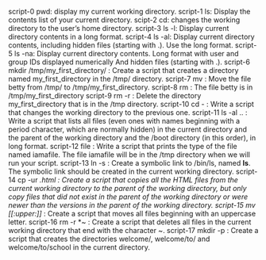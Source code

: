 script-0 pwd: display my current working directory.
script-1 ls: Display the contents list of your current directory.
scipt-2 cd: changes the working directory to the user’s home directory.
script-3 ls -l: Display current directory contents in a long format.
script-4 ls -al: Display current directory contents, including hidden files (starting with .). Use the long format.
script-5 ls -na: Display current directory contents.
Long format
with user and group IDs displayed numerically
And hidden files (starting with .).
script-6 mkdir /tmp/my_first_directory/ : Create a script that creates a directory named my_first_directory in the /tmp/ directory.
script-7 mv : Move the file betty from /tmp/ to /tmp/my_first_directory.
script-8 rm : The file betty is in /tmp/my_first_directory
script-9 rm -r : Delete the directory my_first_directory that is in the /tmp directory. 
script-10 cd - : Write a script that changes the working directory to the previous one.
script-11 ls -al .. : Write a script that lists all files (even ones with names beginning with a period character, which are normally hidden) in the current directory and the parent of the working directory and the /boot directory (in this order), in long format.
script-12 file : Write a script that prints the type of the file named iamafile. The file iamafile will be in the /tmp directory when we will run your script.
script-13 ln -s : Create a symbolic link to /bin/ls, named __ls__. The symbolic link should be created in the current working directory.
script-14 cp -ur *.html : Create a script that copies all the HTML files from the current working directory to the parent of the working directory, but only copy files that did not exist in the parent of the working directory or were newer than the versions in the parent of the working directory.
script-15 mv [[:upper:]]* : Create a script that moves all files beginning with an uppercase letter.
script-16 rm -r *~ : Create a script that deletes all files in the current working directory that end with the character ~.
script-17 mkdir -p : Create a script that creates the directories welcome/, welcome/to/ and welcome/to/school in the current directory.

